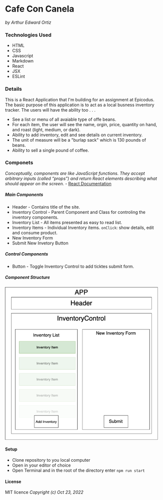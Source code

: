 # Cafe Con Canela

_by Arthur Edward Ortiz_

### Technologies Used
* HTML
* CSS
* Javascript
* Markdown
* React
* JSX
* ESLint

### Details

This is a React Application that I'm building for an assignment at Epicodus. The basic purpose of this application is to act as a local busness inventory tracker. The users will have the ability too . . . 
* See a list or menu of all avaiable type of offe beans. 
* For each item, the user will see the name, orgin, price, quantity on hand, and roast (light, medium, or dark).
* Ability to add inventory, edit and see details on current inventory. 
* The unit of measure will be a "burlap sack" which is 130 pounds of beans. 
* Ability to sell a single pound of coffee. 

### Componets 

_Conceptually, components are like JavaScript functions. They accept arbitrary inputs (called “props”) and return React elements describing what should appear on the screen._ - [React Documentation](https://reactjs.org/docs/react-component.html) 

##### Main Components 
* Header - Contains title of the site. 
* Inventory Control - Parent Component and Class for controling the inventory components. 
* Inventory List - All items presented as easy to read list.  
* Inventory Items - Individual Inventory items. `onClick`: show details, edit and consume product.  
* New Inventory Form
* Submit New Invetory Button 

##### Control Components
* Button - Toggle Inventory Control to add ticktes submit form.

##### Component Structure

![ComponentDiagram](CafeConCanela.png)


#### Setup 

* Clone repository to you local computer 
* Open in your editor of choice
* Open Terminal and in the root of the directory enter `npm run start`

#### License
MIT licence 
_Copyright (c) Oct 23, 2022_




